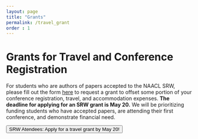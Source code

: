 ```yaml
---
layout: page
title: "Grants"
permalink: /travel_grant
order : 1
---
```

# Grants for Travel and Conference Registration
For students who are authors of papers accepted to the NAACL SRW, please fill out the form [here](https://docs.google.com/forms/d/e/1FAIpQLScZ3RfQI7ATSB7hwPk7bWc45TXuQaMY_FLg0r7ZxN-N3trQiQ/viewform?usp=sf_link) to request a grant to offset some portion of your conference registration, travel, and accommodation expenses. **The deadline for applying for an SRW grant is May 20.** 
We will be prioritizing funding students who have accepted papers, are attending their first conference, and demonstrate financial need.



<button class="btn btn-success" onclick="window.location.href='https://docs.google.com/forms/d/e/1FAIpQLScZ3RfQI7ATSB7hwPk7bWc45TXuQaMY_FLg0r7ZxN-N3trQiQ/viewform?usp=sf_link';">SRW Atendees: Apply for a travel grant by May 20!</button>
